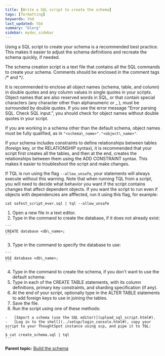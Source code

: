 ```yaml
---
title: [Write a SQL script to create the schema]
tags: [formatting]
keywords: tbd
last_updated: tbd
summary: "blerg"
sidebar: mydoc_sidebar
---
```

Using a SQL script to create your schema is a recommended best practice. This makes it easier to adjust the schema definitions and recreate the schema quickly, if needed.

The schema creation script is a text file that contains all the SQL commands to create your schema. Comments should be enclosed in the comment tags /\* and \*/.

It is recommended to enclose all object names (schema, table, and column) in double quotes and any column values in single quotes in your scripts. Object names that are also reserved words in SQL, or that contain special characters (any character other than alphanumeric or \_ ), must be surrounded by double quotes. If you see the error message "Error parsing SQL. Check SQL input.", you should check for object names without double quotes in your script.

If you are working in a schema other than the default schema, object names must be fully qualified, as in `"<schema\_name>"."<object\_name>"`.

If your schema includes constraints to define relationships between tables (foreign key, or the RELATIONSHIP syntax), it is recommended that your script first creates all the tables, and then at the end, creates the relationships between them using the ADD CONSTRAINT syntax. This makes it easier to troubleshoot the script and make changes.

If TQL is run using the flag `--allow_unsafe`, your statements will always execute without this warning. Note that when running TQL from a script, you will need to decide what behavior you want if the script contains changes that affect dependent objects. If you want the script to run even if objects with dependencies are afffected, run it using this flag, for example:

```
cat safest_script_ever.sql | tql --allow_unsafe
```

1.   Open a new file in a text editor.
2.   Type in the command to create the database, if it does not already exist:

    ```
    CREATE database <db\_name>;
    ```

3.   Type in the command to specify the database to use:

    ```
    USE database <db\_name>;
    ```

4.   Type in the command to create the schema, if you don't want to use the default schema:
5.   Type in each of the CREATE TABLE statements, with its column definitions, primary key constraints, and sharding specification (if any).
6.   At the end of your script, optionally type in the ALTER TABLE statements to add foreign keys to use in joining the tables.
7.   Save the file.
8.   Run the script using one of these methods:

    -   [Import a schema (use the SQL editor)](upload_sql_script.html#).
    -   [Log in to the shell](../setup/login_console.html#), copy your script to your ThoughtSpot instance using scp, and pipe it to TQL:
    ```
    $ cat create_schema.sql | tql
    ```


**Parent topic:** [Build the schema](../../admin/loading/create_schema.html)

